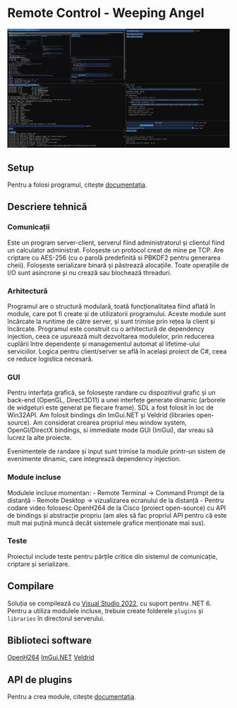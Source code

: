 ﻿# Remote Control - Weeping Angel

![Demo](https://github.com/AntonioDumitrescu/WeepingAngel/blob/master/demo0.png?raw=true)

## Setup

Pentru a folosi programul, citește [documentația](https://github.com/AntonioDumitrescu/WeepingAngel/blob/master/Setup.md).

## Descriere tehnică

### Comunicații
Este un program server-client, serverul fiind administratorul și clientul fiind un calculator administrat. 
Foloșeste un protocol creat de mine pe TCP. Are criptare cu AES-256 (cu o parolă predefinită si PBKDF2 pentru generarea cheii).
Foloșeste serializare binară și păstrează alocațiile.
Toate operațiile de I/O sunt asincrone și nu crează sau blochează threaduri.

### Arhitectură
Programul are o structură modulară, toată funcționalitatea fiind aflată în module, care pot fi create și de utilizatorii programului. 
Aceste module sunt încărcate la runtime de către server, și sunt trimise prin rețea la client și încărcate. Programul este construit cu o arhitectură de dependency injection,
ceea ce ușurează mult dezvoltarea modulelor, prin reducerea cuplării între dependențe și managementul automat al lifetime-ului serviciilor.
Logica pentru client/server se află în același proiect de C#, ceea ce reduce logistica necesară.

### GUI
Pentru interfața grafică, se folosește randare cu dispozitivul grafic și un back-end (OpenGL, Direct3D11) a unei interfețe generate dinamic (arborele de widgeturi este generat pe fiecare frame).
SDL a fost folosit în loc de Win32API. Am folosit bindings din ImGui.NET și Veldrid (libraries open-source).
Am considerat crearea propriul meu window system, OpenGl/DirectX bindings, si immediate mode GUI (ImGui), dar vreau să lucrez la alte proiecte.

Evenimentele de randare și input sunt trimise la module printr-un sistem de evenimente dinamic, care integrează dependency injection.

### Module incluse
Modulele incluse momentan:
	- Remote Terminal -> Command Prompt de la distanță
	- Remote Desktop -> vizualizarea ecranului de la distanță
		- Pentru codare video folosesc OpenH264 de la Cisco (proiect open-source) cu API de bindings și abstracție propriu (am ales să fac propriul API pentru că este mult mai puțină muncă decât sistemele grafice menționate mai sus).

### Teste
Proiectul include teste pentru părțile critice din sistemul de comunicație, criptare și serializare.

## Compilare
Soluția se compilează cu [Visual Studio 2022](https://visualstudio.microsoft.com/vs/), cu suport pentru .NET 6. Pentru a utiliza modulele incluse, trebuie create folderele `plugins` și `libraries` în directorul serverului.

## Biblioteci software
[OpenH264](https://github.com/cisco/openh264)
[ImGui.NET](https://github.com/mellinoe/ImGui.NET)
[Veldrid](https://github.com/mellinoe/veldrid/)

## API de plugins
Pentru a crea module, citește [documentația](https://github.com/AntonioDumitrescu/WeepingAngel/blob/master/API.md).
